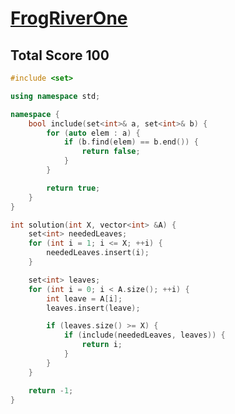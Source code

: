 # [FrogRiverOne](https://app.codility.com/programmers/lessons/4-counting_elements/frog_river_one/)

## Total Score 100
```c++
#include <set>

using namespace std;

namespace {
    bool include(set<int>& a, set<int>& b) {
        for (auto elem : a) {
            if (b.find(elem) == b.end()) {
                return false;
            }
        }

        return true;
    }
}

int solution(int X, vector<int> &A) {
    set<int> neededLeaves;
    for (int i = 1; i <= X; ++i) {
        neededLeaves.insert(i);
    }

    set<int> leaves;
    for (int i = 0; i < A.size(); ++i) {
        int leave = A[i];
        leaves.insert(leave);

        if (leaves.size() >= X) {
            if (include(neededLeaves, leaves)) {
                return i;
            }
        }
    }

    return -1;
}
```